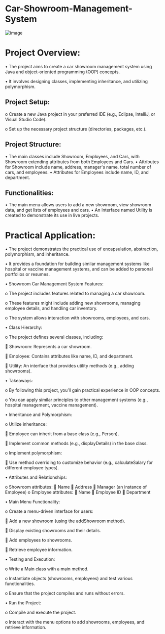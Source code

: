 # Car-Showroom-Management-System

![image](https://github.com/SonawaneAshwini/Car-Showroom-Management-System/assets/172588428/b049a1fb-2388-4122-b27f-3773271629f9)





# Project Overview:

•	The project aims to create a car showroom management system using Java and object-oriented programming (OOP) concepts.

•	It involves designing classes, implementing inheritance, and utilizing polymorphism.



## Project Setup:

o	Create a new Java project in your preferred IDE (e.g., Eclipse, IntelliJ, or Visual Studio Code).

o	Set up the necessary project structure (directories, packages, etc.).


## Project Structure:
•	The main classes include Showroom, Employees, and Cars, with Showroom extending attributes from both Employees and Cars.
•	Attributes for Showroom include name, address, manager's name, total number of cars, and employees.
•	Attributes for Employees include name, ID, and department.


## Functionalities:
•	The main menu allows users to add a new showroom, view showroom data, and get lists of employees and cars.
•	An Interface named Utility is created to demonstrate its use in live projects.


# Practical Application:
•	The project demonstrates the practical use of encapsulation, abstraction, polymorphism, and inheritance.

•	It provides a foundation for building similar management systems like hospital or vaccine management systems, and can be added to personal portfolios or resumes.




•	Showroom Car Management System Features:

o	The project includes features related to managing a car showroom.

o	These features might include adding new showrooms, managing employee details, and handling car inventory.

o	The system allows interaction with showrooms, employees, and cars.


•       Class Hierarchy:

o	The project defines several classes, including: 

	Showroom: Represents a car showroom.

	Employee: Contains attributes like name, ID, and department.

	Utility: An interface that provides utility methods (e.g., adding showrooms).


•	Takeaways:

o	By following this project, you’ll gain practical experience in OOP concepts.

o	You can apply similar principles to other management systems (e.g., hospital management, vaccine management).


•	Inheritance and Polymorphism:

o	Utilize inheritance:

	Employee can inherit from a base class (e.g., Person).

	Implement common methods (e.g., displayDetails) in the base class.

o	Implement polymorphism: 

	Use method overriding to customize behavior (e.g., calculateSalary for different employee types).


•	Attributes and Relationships:

o	Showroom attributes: 
	Name
	Address
	Manager (an instance of Employee)
o	Employee attributes: 
	Name
	Employee ID
	Department


•	Main Menu Functionality:

o	Create a menu-driven interface for users: 

	Add a new showroom (using the addShowroom method).

	Display existing showrooms and their details.

	Add employees to showrooms.

	Retrieve employee information.


•	Testing and Execution:

o	Write a Main class with a main method.

o	Instantiate objects (showrooms, employees) and test various functionalities.

o	Ensure that the project compiles and runs without errors.


•	Run the Project:

o	Compile and execute the project.

o	Interact with the menu options to add showrooms, employees, and retrieve information.


